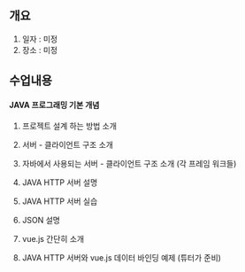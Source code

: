 ## 개요
1. 일자 : 미정
2. 장소 : 미정

## 수업내용
#### JAVA 프로그래밍 기본 개념
1. 프로젝트 설계 하는 방법 소개

2. 서버 - 클라이언트 구조 소개

3. 자바에서 사용되는 서버 - 클라이언트 구조 소개 (각 프레임 워크들)

4. JAVA HTTP 서버 설명

5. JAVA HTTP 서버 실습

6. JSON 설명

7. vue.js 간단히 소개 

8. JAVA HTTP 서버와 vue.js 데이터 바인딩 예제 (튜터가 준비)